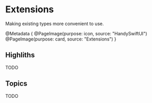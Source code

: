 # Extensions

Making existing types more convenient to use.

@Metadata {
   @PageImage(purpose: icon, source: "HandySwiftUI")
   @PageImage(purpose: card, source: "Extensions")
}

## Highliths

TODO


## Topics

TODO


[TranslateKit]: https://apps.apple.com/app/apple-store/id6476773066?pt=549314&ct=swiftpackageindex.com&mt=8
[FreemiumKit]: https://apps.apple.com/app/apple-store/id6502914189?pt=549314&ct=swiftpackageindex.com&mt=8
[FreelanceKit]: https://apps.apple.com/app/apple-store/id6480134993?pt=549314&ct=swiftpackageindex.com&mt=8
[CrossCraft]: https://apps.apple.com/app/apple-store/id6472669260?pt=549314&ct=swiftpackageindex.com&mt=8
[FocusBeats]: https://apps.apple.com/app/apple-store/id6477829138?pt=549314&ct=swiftpackageindex.com&mt=8
[Guided Guest Mode]: https://apps.apple.com/app/apple-store/id6479207869?pt=549314&ct=swiftpackageindex.com&mt=8
[Posters]: https://apps.apple.com/app/apple-store/id6478062053?pt=549314&ct=swiftpackageindex.com&mt=8
[Pleydia Organizer]: https://apps.apple.com/app/apple-store/id6587583340?pt=549314&ct=swiftpackageindex.com&mt=8
